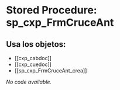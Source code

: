 # Stored Procedure: sp_cxp_FrmCruceAnt

## Usa los objetos:
- [[cxp_cabdoc]]
- [[cxp_cuedoc]]
- [[sp_cxp_FrmCruceAnt_crea]]

*No code available.*
